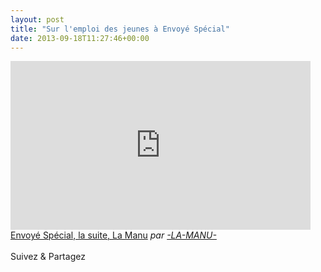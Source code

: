 ```yaml
---
layout: post
title: "Sur l'emploi des jeunes à Envoyé Spécial"
date: 2013-09-18T11:27:46+00:00
---
```

<div class="entry-content" itemprop="text">
<p><iframe frameborder="0" width="480" height="270" src="http://www.dailymotion.com/embed/video/xerssm"></iframe><br><a href="http://www.dailymotion.com/video/xerssm_envoye-special-la-suite-la-manu_news" target="_blank">Envoyé Spécial, la suite, La Manu</a> <i>par <a href="http://www.dailymotion.com/-LA-MANU-" target="_blank">-LA-MANU-</a></i></p>
<div class="sfsi_Sicons" style="width: 100%; display: inline-block; vertical-align: middle; text-align:left">
<div style="margin:0px 8px 0px 0px; line-height: 24px"><span>Suivez &amp; Partagez</span></div>
<div class="sfsi_socialwpr">
<div class="sf_fb" style="text-align:left;width:98px"><div class="fb-like" href="http://www.juliecoudry.com/2010-sur-lemploi-des-jeunes-a-envoye-special/" width="180" send="false" showfaces="false" action="like" data-share="true" data-layout="button"></div></div>
<div class="sf_twiter" style="text-align:left;float:left;width:auto"><a href="http://twitter.com/share" data-count="none" class="sr-twitter-button twitter-share-button" lang="en" data-url="http://www.juliecoudry.com/2010-sur-lemploi-des-jeunes-a-envoye-special/" data-text="2010 – Sur l’emploi des jeunes à Envoyé Spécial"></a></div>
</div>
</div>
<!--<rdf:RDF xmlns:rdf="http://www.w3.org/1999/02/22-rdf-syntax-ns#"
			xmlns:dc="http://purl.org/dc/elements/1.1/"
			xmlns:trackback="http://madskills.com/public/xml/rss/module/trackback/">
		<rdf:Description rdf:about="http://www.juliecoudry.com/2010-sur-lemploi-des-jeunes-a-envoye-special/"
    dc:identifier="http://www.juliecoudry.com/2010-sur-lemploi-des-jeunes-a-envoye-special/"
    dc:title="2010 &#8211; Sur l&#8217;emploi des jeunes à Envoyé Spécial"
    trackback:ping="http://www.juliecoudry.com/2010-sur-lemploi-des-jeunes-a-envoye-special/trackback/" />
</rdf:RDF>-->
</div>
